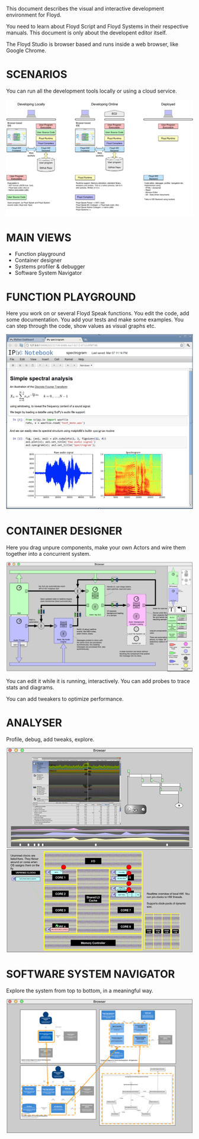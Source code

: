 This document describes the visual and interactive development environment for Floyd.

You need to learn about Floyd Script and Floyd Systems in their respective manuals. This document is only about the developent editor itself.

The Floyd Studio is browser based and runs inside a web browser, like Google Chrome.


# SCENARIOS
You can run all the development tools locally or using a cloud service.

![Scenarios](./floyd_studio_scenarios.png)






# MAIN VIEWS

- Function playground
- Container designer
- Systems profiler & debugger
- Software System Navigator

# FUNCTION PLAYGROUND

Here you work on or several Floyd Speak functions. You edit the code, add some documentation. You add your tests and make some examples. You can step through the code, show values as visual graphs etc.

![Scenarios](./floyd_studio_function_playground.png)



# CONTAINER DESIGNER

Here you drag unpure components, make your own Actors and wire them together into a concurrent system.


![Scenarios](./floyd_studio_container_designer.png)

You can edit it while it is running, interactively. You can add probes to trace stats and diagrams.

You can add tweakers to optimize performance.

# ANALYSER

Profile, debug, add tweaks, explore.

![Scenarios](./floyd_studio_analyser.png)




# SOFTWARE SYSTEM NAVIGATOR
Explore the system from top to bottom, in a meaningful way.

![Scenarios](./floyd_studio_navigator.png)
